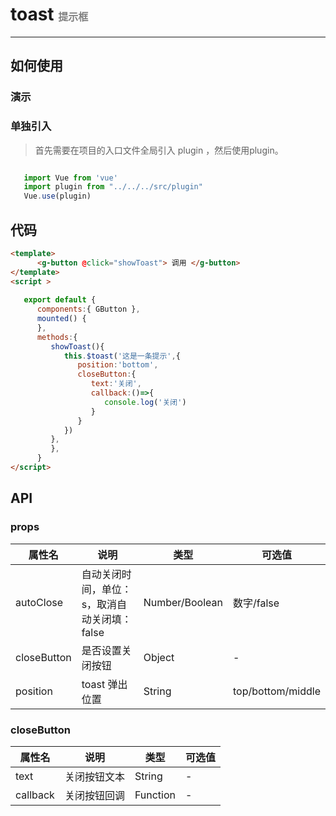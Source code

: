 # toast  <font size=3 color=gray> 提示框 </font>
---

## 如何使用


### 演示  

<ClientOnly>
   <toast-demos></toast-demos>
</ClientOnly>


### 单独引入
> 首先需要在项目的入口文件全局引入 plugin ，然后使用plugin。
```js

   import Vue from 'vue'
   import plugin from "../../../src/plugin"
   Vue.use(plugin)

```

## 代码

```html
<template>
      <g-button @click="showToast"> 调用 </g-button>
</template>
<script >
   
   export default {
      components:{ GButton },
      mounted() {
      },
      methods:{
         showToast(){
            this.$toast('这是一条提示',{
               position:'bottom',
               closeButton:{
                  text:'关闭',
                  callback:()=>{
                     console.log('关闭')
                  }
               }
            })
         },
         },
      }
</script>
```

## API
### props
| 属性名         | 说明           | 类型   | 可选值 |
| ------------- |----------------|-------| ------|
| autoClose      |自动关闭时间，单位：s，取消自动关闭填：false | Number/Boolean | 数字/false 
| closeButton      |是否设置关闭按钮| Object | -
| position |  toast 弹出位置 |  String | top/bottom/middle

### closeButton

| 属性名         | 说明           | 类型   | 可选值 |
| ------------- |----------------|-------| ------|
| text      | 关闭按钮文本| String | -
| callback |  关闭按钮回调 |  Function | -

